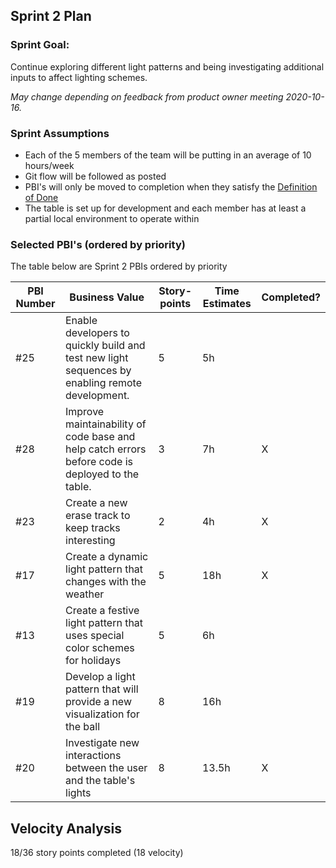 ## Sprint 2 Plan

### Sprint Goal:

Continue exploring different light patterns and being investigating additional inputs to affect lighting schemes.

_May change depending on feedback from product owner meeting 2020-10-16._

### Sprint Assumptions

* Each of the 5 members of the team will be putting in an average of 10 hours/week
* Git flow will be followed as posted
* PBI's will only be moved to completion when they satisfy the [Definition of Done](/msoe.edu/sdl/sd21/sisyphus/msoe-sisbot/-/wikis/Process/Definition%20of%20Done)
* The table is set up for development and each member has at least a partial local environment to operate within

### Selected PBI's (ordered by priority)

The table below are Sprint 2 PBIs ordered by priority

| PBI Number | Business Value | Story-points | Time Estimates | Completed?|
| ---------- | -------------- | ------------ | -------------- |---|
| #25 | Enable developers to quickly build and test new light sequences by enabling remote development. | 5 | 5h | |
| #28 | Improve maintainability of code base and help catch errors before code is deployed to the table. | 3 | 7h | X |
| #23 | Create a new erase track to keep tracks interesting | 2 | 4h | X|
| #17 | Create a dynamic light pattern that changes with the weather | 5 | 18h | X |
| #13 | Create a festive light pattern that uses special color schemes for holidays | 5 | 6h | |
| #19 | Develop a light pattern that will provide a new visualization for the ball | 8 | 16h| |
| #20 | Investigate new interactions between the user and the table's lights | 8 | 13.5h | X |

## Velocity Analysis
18/36 story points completed (18 velocity)